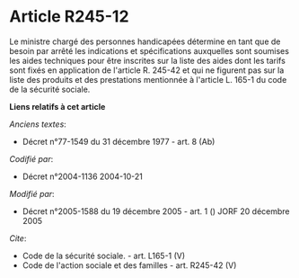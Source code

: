 # Article R245-12

Le ministre chargé des personnes handicapées détermine en tant que de besoin par arrêté les indications et spécifications
auxquelles sont soumises les aides techniques pour être inscrites sur la liste des aides dont les tarifs sont fixés en
application de l'article R. 245-42 et qui ne figurent pas sur la liste des produits et des prestations mentionnée à l'article
L. 165-1 du code de la sécurité sociale.

**Liens relatifs à cet article**

_Anciens textes_:

  - Décret n°77-1549 du 31 décembre 1977 - art. 8 (Ab)

_Codifié par_:

  - Décret n°2004-1136 2004-10-21

_Modifié par_:

  - Décret n°2005-1588 du 19 décembre 2005 - art. 1 () JORF 20 décembre 2005

_Cite_:

  - Code de la sécurité sociale. - art. L165-1 (V)
  - Code de l'action sociale et des familles - art. R245-42 (V)
